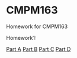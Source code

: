 # CMPM163
Homework for CMPM163

Homework1:

[Part A](Homework1/Homework1A.html)
[Part B](Homework1/Homework1B.html)
[Part C](Homework1/Homework1C.html)
[Part D](Homework1/Homework1D.pdf)
